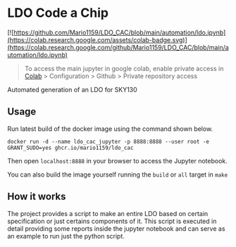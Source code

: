 # LDO Code a Chip 

[![https://github.com/Mario1159/LDO_CAC/blob/main/automation/ldo.ipynb](https://colab.research.google.com/assets/colab-badge.svg)](https://colab.research.google.com/github/Mario1159/LDO_CAC/blob/main/automation/ldo.ipynb)

> To access the main jupyter in google colab, enable private access in [Colab](https://colab.research.google.com/) > Configuration > Github > Private repository access

Automated generation of an LDO for SKY130

## Usage

Run latest build of the docker image using the command shown below.

```
docker run -d --name ldo_cac_jupyter -p 8888:8888 --user root -e GRANT_SUDO=yes ghcr.io/mario1159/ldo_cac
```

Then open `localhost:8888` in your browser to access the Jupyter notebook.

You can also build the image yourself running the `build` or `all` target in `make`

## How it works

The project provides a script to make an entire LDO based on certain specification or just certains components of it.
This script is executed in detail providing some reports inside the jupyter notebook and can serve as an example to run just the python script.

